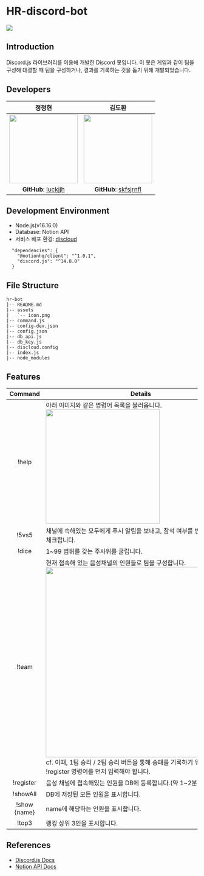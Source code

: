 # HR-discord-bot

<img src="https://user-images.githubusercontent.com/68142773/231139544-672da8d4-28ca-4ca9-b757-82a8d3019ff2.png"/>

## Introduction
Discord.js 라이브러리를 이용해 개발한 Discord 봇입니다. 이 봇은 게임과 같이 팀을 구성해 대결할 때 팀을 구성하거나, 결과를 기록하는 것을 돕기 위해 개발되었습니다.

## Developers
| 정정현 | 김도환 |
|:---:|:---:|
|<img width="180" src="https://user-images.githubusercontent.com/68142773/231140917-7af68456-d97e-4dd8-bf03-cf4ac9a2f5c9.png"/>|<img width="180" src="https://user-images.githubusercontent.com/68142773/231140998-843f9e71-5618-4b0d-b5f6-2e07d28ba101.png"/>|
| **GitHub**: [luckjjh](https://github.com/luckjjh) | **GitHub**:  [skfsjrnfl](https://github.com/skfsjrnfl) |


## Development Environment
* Node.js(v16.16.0)
* Database: Notion API
* 서비스 배포 환경: [discloud](https://discloudbot.com/)
```
  "dependencies": {
    "@notionhq/client": "^1.0.1",
    "discord.js": "^14.8.0"
  }
```
## File Structure
```
hr-bot
|-- README.md
|-- assets
|   `-- icon.png
|-- command.js
|-- config-dev.json
|-- config.json
|-- db_api.js
|-- db_key.js
|-- discloud.config
|-- index.js
|-- node_modules
```

## Features
| Command | Details |
|:---:|---|
|!help| 아래 이미지와 같은 명령어 목록을 불러옵니다. <br><img src="https://user-images.githubusercontent.com/68142773/231148713-66f4097b-408e-4702-b941-5d9a5c0c726e.png" width = "300"/> |
|!5vs5| 채널에 속해있는 모두에게 푸시 알림을 보내고, 참석 여부를 반응 버튼으로 체크합니다. |
|!dice| 1~99 범위를 갖는 주사위를 굴립니다. |
|!team| 현재 접속해 있는 음성채널의 인원들로 팀을 구성합니다. <br> <img src="https://user-images.githubusercontent.com/68142773/231149848-dd9cdba3-680c-4f6c-a225-5ef0cee9153e.png" width = "500"/> <br>cf. 이때, 1팀 승리 / 2팀 승리 버튼을 통해 승패를 기록하기 위해서는 !register 명령어를 먼저 입력해야 합니다. |
|!register|음성 채널에 접속해있는 인원을 DB에 등록합니다.(약 1~2분 정도 소요)|
|!showAll|DB에 저장된 모든 인원을 표시합니다.|
|!show {name}|name에 해당하는 인원을 표시합니다.|
|!top3|랭킹 상위 3인을 표시합니다.|

## References
* [Discord.js Docs](https://discord.js.org/)
* [Notion API Docs](https://developers.notion.com/)
